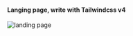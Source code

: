 #### Langing page, write with Tailwindcss v4
![landing page](https://imgurl.ir/uploads/p492430_Screenshot_2025-02-24_133300.png)
